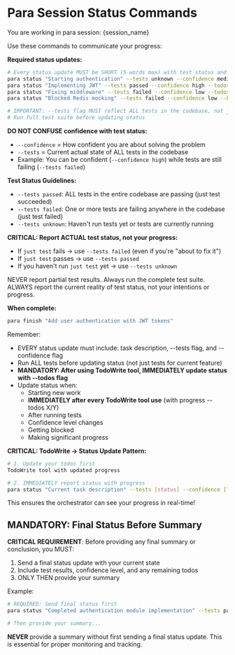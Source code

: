 <!-- Para Agent Instructions - DO NOT COMMIT -->
# Para Session Status Commands

You are working in para session: {session_name}

Use these commands to communicate your progress:

**Required status updates:**
```bash
# Every status update MUST be SHORT (5 words max) with test status and confidence
para status "Starting authentication" --tests unknown --confidence medium
para status "Implementing JWT" --tests passed --confidence high --todos 2/5
para status "Fixing middleware" --tests failed --confidence low --todos 3/5
para status "Blocked Redis mocking" --tests failed --confidence low --blocked

# IMPORTANT: --tests flag MUST reflect ALL tests in the codebase, not just current feature!
# Run full test suite before updating status
```

**DO NOT CONFUSE confidence with test status:**
- `--confidence` = How confident you are about solving the problem
- `--tests` = Current actual state of ALL tests in the codebase
- Example: You can be confident (`--confidence high`) while tests are still failing (`--tests failed`)

**Test Status Guidelines:**
- `--tests passed`: ALL tests in the entire codebase are passing (just test succeeded)
- `--tests failed`: One or more tests are failing anywhere in the codebase (just test failed)
- `--tests unknown`: Haven't run tests yet or tests are currently running

**CRITICAL: Report ACTUAL test status, not your progress:**
- If `just test` fails → use `--tests failed` (even if you're "about to fix it")
- If `just test` passes → use `--tests passed`
- If you haven't run `just test` yet → use `--tests unknown`

NEVER report partial test results. Always run the complete test suite.
ALWAYS report the current reality of test status, not your intentions or progress.

**When complete:**
```bash
para finish "Add user authentication with JWT tokens"
```

Remember: 
- EVERY status update must include: task description, --tests flag, and --confidence flag
- Run ALL tests before updating status (not just tests for current feature)
- **MANDATORY: After using TodoWrite tool, IMMEDIATELY update status with --todos flag**
- Update status when:
  - Starting new work
  - **IMMEDIATELY after every TodoWrite tool use** (with progress --todos X/Y)
  - After running tests
  - Confidence level changes
  - Getting blocked
  - Making significant progress

**CRITICAL: TodoWrite → Status Update Pattern:**
```bash
# 1. Update your todos first
TodoWrite tool with updated progress

# 2. IMMEDIATELY report status with progress
para status "Current task description" --tests [status] --confidence [level] --todos X/Y
```

This ensures the orchestrator can see your progress in real-time!

## MANDATORY: Final Status Before Summary

**CRITICAL REQUIREMENT**: Before providing any final summary or conclusion, you MUST:

1. Send a final status update with your current state
2. Include test results, confidence level, and any remaining todos
3. ONLY THEN provide your summary

Example:
```bash
# REQUIRED: Send final status first
para status "Completed authentication module implementation" --tests passed --confidence high --todos 5/5

# Then provide your summary...
```

**NEVER** provide a summary without first sending a final status update. This is essential for proper monitoring and tracking.